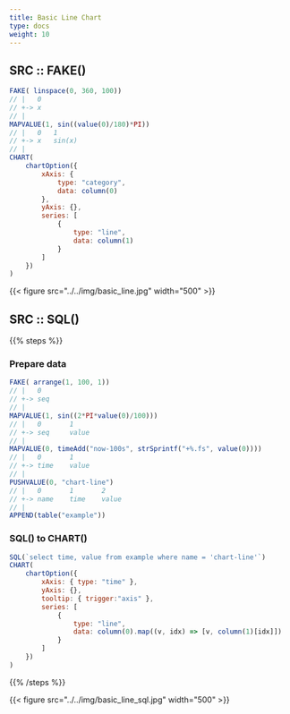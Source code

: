 ```yaml
---
title: Basic Line Chart
type: docs
weight: 10
---
```


## SRC :: FAKE()

```js {linenos=table,linenostart=1}
FAKE( linspace(0, 360, 100))
// |   0
// +-> x
// |
MAPVALUE(1, sin((value(0)/180)*PI))
// |   0   1
// +-> x   sin(x)
// |
CHART(
    chartOption({
        xAxis: {
            type: "category",
            data: column(0)
        },
        yAxis: {},
        series: [
            {
                type: "line",
                data: column(1)
            }
        ]
    })
)
```

{{< figure src="../../img/basic_line.jpg" width="500" >}}

## SRC :: SQL()

{{% steps %}}

### Prepare data

```js {linenos=table,linenostart=1}
FAKE( arrange(1, 100, 1))
// |   0
// +-> seq
// |
MAPVALUE(1, sin((2*PI*value(0)/100)))
// |   0       1
// +-> seq     value
// |
MAPVALUE(0, timeAdd("now-100s", strSprintf("+%.fs", value(0))))
// |   0       1
// +-> time    value
// |
PUSHVALUE(0, "chart-line")
// |   0       1       2
// +-> name    time    value
// |
APPEND(table("example"))
```

### SQL() to CHART()

```js {linenos=table,hl_lines=[4,10],linenostart=1}
SQL(`select time, value from example where name = 'chart-line'`)
CHART(
    chartOption({
        xAxis: { type: "time" },
        yAxis: {},
        tooltip: { trigger:"axis" },
        series: [
            {
                type: "line",
                data: column(0).map((v, idx) => [v, column(1)[idx]])
            }
        ]
    })
)
```

{{% /steps %}}

{{< figure src="../../img/basic_line_sql.jpg" width="500" >}}

